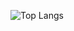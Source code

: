 <!--![Juice's GitHub stats](https://github-readme-stats.vercel.app/api?username=Juicesyo&count_private=true)-->
![Top Langs](https://github-readme-stats.vercel.app/api/top-langs/?username=Juicesyo&layout=compact)

<!--
**Juicesyo/Juicesyo** is a ✨ _special_ ✨ repository because its `README.md` (this file) appears on your GitHub profile.

Here are some ideas to get you started:

- 🔭 I’m currently working on ...
- 🌱 I’m currently learning ...
- 👯 I’m looking to collaborate on ...
- 🤔 I’m looking for help with ...
- 💬 Ask me about ...
- 📫 How to reach me: ...
- 😄 Pronouns: ...
- ⚡ Fun fact: ...
-->

